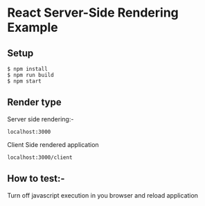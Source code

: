 # React Server-Side Rendering Example

## Setup
```
$ npm install
$ npm run build
$ npm start
```

## Render type

Server side rendering:-
```
localhost:3000
```

Client Side rendered application
```
localhost:3000/client
```

## How to test:-
Turn off javascript execution in you browser and reload application